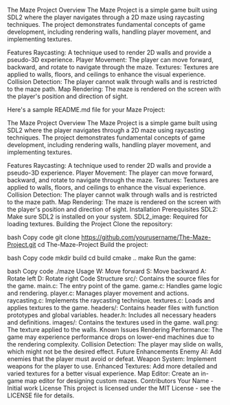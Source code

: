 The Maze Project
Overview
The Maze Project is a simple game built using SDL2 where the player navigates through a 2D maze using raycasting techniques. The project demonstrates fundamental concepts of game development, including rendering walls, handling player movement, and implementing textures.

Features
Raycasting: A technique used to render 2D walls and provide a pseudo-3D experience.
Player Movement: The player can move forward, backward, and rotate to navigate through the maze.
Textures: Textures are applied to walls, floors, and ceilings to enhance the visual experience.
Collision Detection: The player cannot walk through walls and is restricted to the maze path.
Map Rendering: The maze is rendered on the screen with the player's position and direction of sight.

Here's a sample README.md file for your Maze Project:

The Maze Project
Overview
The Maze Project is a simple game built using SDL2 where the player navigates through a 2D maze using raycasting techniques. The project demonstrates fundamental concepts of game development, including rendering walls, handling player movement, and implementing textures.

Features
Raycasting: A technique used to render 2D walls and provide a pseudo-3D experience.
Player Movement: The player can move forward, backward, and rotate to navigate through the maze.
Textures: Textures are applied to walls, floors, and ceilings to enhance the visual experience.
Collision Detection: The player cannot walk through walls and is restricted to the maze path.
Map Rendering: The maze is rendered on the screen with the player's position and direction of sight.
Installation
Prerequisites
SDL2: Make sure SDL2 is installed on your system.
SDL2_image: Required for loading textures.
Building the Project
Clone the repository:

bash
Copy code
git clone https://github.com/yourusername/The-Maze-Project.git
cd The-Maze-Project
Build the project:

bash
Copy code
mkdir build
cd build
cmake ..
make
Run the game:

bash
Copy code
./maze
Usage
W: Move forward
S: Move backward
A: Rotate left
D: Rotate right
Code Structure
src/: Contains the source files for the game.
main.c: The entry point of the game.
game.c: Handles game logic and rendering.
player.c: Manages player movement and actions.
raycasting.c: Implements the raycasting technique.
textures.c: Loads and applies textures to the game.
headers/: Contains header files with function prototypes and global variables.
header.h: Includes all necessary headers and definitions.
images/: Contains the textures used in the game.
wall.png: The texture applied to the walls.
Known Issues
Rendering Performance: The game may experience performance drops on lower-end machines due to the rendering complexity.
Collision Detection: The player may slide on walls, which might not be the desired effect.
Future Enhancements
Enemy AI: Add enemies that the player must avoid or defeat.
Weapon System: Implement weapons for the player to use.
Enhanced Textures: Add more detailed and varied textures for a better visual experience.
Map Editor: Create an in-game map editor for designing custom mazes.
Contributors
Your Name - Initial work
License
This project is licensed under the MIT License - see the LICENSE file for details.
